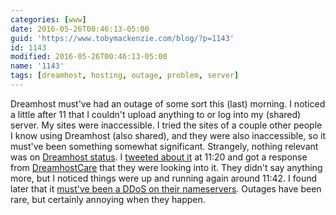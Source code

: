 ```yaml
---
categories: [www]
date: 2016-05-26T00:46:13-05:00
guid: 'https://www.tobymackenzie.com/blog/?p=1143'
id: 1143
modified: 2016-05-26T00:46:13-05:00
name: '1143'
tags: [dreamhost, hosting, outage, problem, server]
---
```


Dreamhost must've had an outage of some sort this (last) morning.  I noticed a little after 11 that I couldn't upload anything to or log into my (shared) server.  My sites were inaccessible.  I tried the sites of a couple other people I know using Dreamhost (also shared), and they were also inaccessible, so it must've been something somewhat significant.  Strangely, nothing relevant was on [Dreamhost status](http://www.dreamhoststatus.com/).  I [tweeted about it](https://twitter.com/macybot/status/735490788625256448) at 11:20 and got a response from [DreamhostCare](https://twitter.com/DreamHostCare) that they were looking into it.  They didn't say anything more, but I noticed things were up and running again around 11:42.  I found later that it [must've been a DDoS on their nameservers](http://www.dreamhoststatus.com/2016/05/25/ddos-caused-network-issues/).  Outages have been rare, but certainly annoying when they happen.
